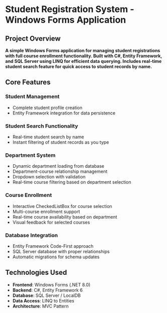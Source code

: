 # Student Registration System - Windows Forms Application

## Project Overview
**A simple Windows Forms application for managing student registrations with full course enrollment functionality. Built with C#, Entity Framework, and SQL Server using LINQ for efficient data querying. Includes real-time student search feature for quick access to student records by name.**

## Core Features

### Student Management
- Complete student profile creation
- Entity Framework integration for data persistence

### Student Search Functionality
- Real-time student search by name
- Instant filtering of student records as you type

### Department System  
- Dynamic department loading from database
- Department-course relationship management
- Dropdown selection with validation
- Real-time course filtering based on department selection

### Course Enrollment
- Interactive CheckedListBox for course selection
- Multi-course enrollment support
- Real-time course availability based on department
- Visual feedback for selected courses
  
### Database Integration
- Entity Framework Code-First approach
- SQL Server database with proper relationships
- Automatic migrations for schema updates

## Technologies Used
- **Frontend**: Windows Forms (.NET 8.0)
- **Backend**: C#, Entity Framework 6
- **Database**: SQL Server / LocalDB
- **Data Access**: LINQ to Entities
- **Architecture**: MVC Pattern
